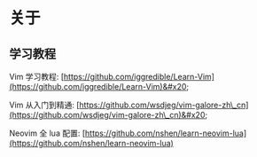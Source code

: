 # 关于

## 学习教程

Vim 学习教程: [https://github.com/iggredible/Learn-Vim](https://github.com/iggredible/Learn-Vim)&#x20;

Vim 从入门到精通: [https://github.com/wsdjeg/vim-galore-zh\_cn](https://github.com/wsdjeg/vim-galore-zh\_cn)&#x20;

Neovim 全 lua 配置: [https://github.com/nshen/learn-neovim-lua](https://github.com/nshen/learn-neovim-lua)
